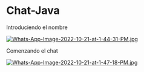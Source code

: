 # Chat-Java
Introduciendo el nombre

[![Whats-App-Image-2022-10-21-at-1-44-31-PM.jpg](https://i.postimg.cc/T2b1X1NX/Whats-App-Image-2022-10-21-at-1-44-31-PM.jpg)](https://postimg.cc/jCstHxr8)


Comenzando el chat

[![Whats-App-Image-2022-10-21-at-1-47-18-PM.jpg](https://i.postimg.cc/2yGPfnPw/Whats-App-Image-2022-10-21-at-1-47-18-PM.jpg)](https://postimg.cc/gLwMVLcX)
